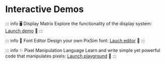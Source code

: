 # Interactive Demos

::: info 🖥️ Display Matrix
Explore the functionality of the display system:
[Launch demo](https://henryhale.github.io/pixsim/app/display.html) :rocket:
:::

::: info 📝 Font Editor
Design your own PixSim font:
[Lauch editor](https://henryhale.github.io/pixsim/app/font.html) :rocket:
:::

::: info ✨ Pixel Manipulation Language
Learn and write simple yet powerful code that manipulates pixels:
[Launch playground](https://henryhale.github.io/pixsim/app/index.html) :rocket:
:::
